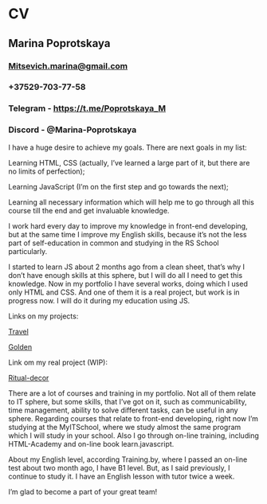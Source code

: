 # CV #


## Marina Poprotskaya ##

### Mitsevich.marina@gmail.com
### +37529-703-77-58
### Telegram - https://t.me/Poprotskaya_M
### Discord - @Marina-Poprotskaya
<p>I have a huge desire to achieve my goals. There are next goals in my list:</p>
<p>Learning HTML, CSS (actually, I’ve learned a large part of it, but there are no limits of perfection);</p>
<p>Learning JavaScript (I’m on the first step and go towards the next);</p>
<p>Learning all necessary information which will help me to go through all this course till the end and get invaluable knowledge.</p>
<p>I work hard every day to improve my knowledge in front-end developing, but at the same time I improve my English skills, because it’s not the less part of self-education in common and studying in the RS School particularly.</p>
<p>I started to learn JS about 2 months ago from a clean sheet, that’s why I don’t have enough skills at this sphere, but I will do all I need to get this knowledge. Now in my portfolio I have several works, doing which I used only HTML and CSS. And one of them it is a real project, but work is in progress now. I will do it during my education using JS.</p>
<p>Links on my projects:</p>

[Travel](//https://github.com/Marina-Poprotskaya/Travel.git)

[Golden](https://github.com/Marina-Poprotskaya/Golden.git )
<p>Link om my real project (WIP):</p>

[Ritual-decor](https://github.com/Marina-Poprotskaya/Ritual-decor.git)


<p>There are a lot of courses and training in my portfolio. Not all of them relate to IT sphere, but some skills, that I’ve got on it, such as communicability, time management, ability to solve different tasks, can be useful in any sphere. Regarding courses that relate to front-end developing, right now I’m studying at the MyITSchool, where we study almost the same program which I will study in your school. Also I go through on-line training, including HTML-Academy and on-line book learn.javascript.</p>
<p>About my English level, according Training.by, where I passed an on-line test about two month ago, I have B1 level. But, as I said previously, I continue to study it. I have an English lesson with tutor twice a week.</p>
<p>I’m glad to become a part of your great team!</p>
